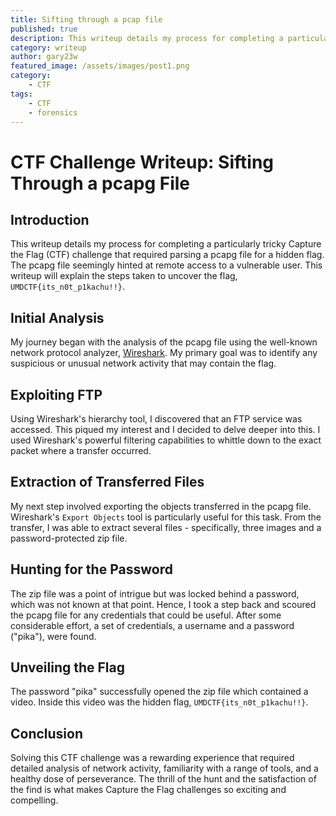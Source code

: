 ```yaml
---
title: Sifting through a pcap file
published: true
description: This writeup details my process for completing a particularly tricky Capture the Flag (CTF) challenge that required parsing a pcapg file for a hidden flag. The pcapg file seemingly hinted at remote 
category: writeup
author: gary23w
featured_image: /assets/images/post1.png
category: 
    - CTF
tags:
    - CTF
    - forensics
---
```


# CTF Challenge Writeup: Sifting Through a pcapg File

## Introduction

This writeup details my process for completing a particularly tricky Capture the Flag (CTF) challenge that required parsing a pcapg file for a hidden flag. The pcapg file seemingly hinted at remote access to a vulnerable user. This writeup will explain the steps taken to uncover the flag, `UMDCTF{its_n0t_p1kachu!!}`.

## Initial Analysis

My journey began with the analysis of the pcapg file using the well-known network protocol analyzer, [Wireshark](https://www.wireshark.org/). My primary goal was to identify any suspicious or unusual network activity that may contain the flag.

## Exploiting FTP

Using Wireshark's hierarchy tool, I discovered that an FTP service was accessed. This piqued my interest and I decided to delve deeper into this. I used Wireshark's powerful filtering capabilities to whittle down to the exact packet where a transfer occurred.

## Extraction of Transferred Files

My next step involved exporting the objects transferred in the pcapg file. Wireshark's `Export Objects` tool is particularly useful for this task. From the transfer, I was able to extract several files - specifically, three images and a password-protected zip file.

## Hunting for the Password

The zip file was a point of intrigue but was locked behind a password, which was not known at that point. Hence, I took a step back and scoured the pcapg file for any credentials that could be useful. After some considerable effort, a set of credentials, a username and a password ("pika"), were found.

## Unveiling the Flag

The password "pika" successfully opened the zip file which contained a video. Inside this video was the hidden flag, `UMDCTF{its_n0t_p1kachu!!}`.

## Conclusion

Solving this CTF challenge was a rewarding experience that required detailed analysis of network activity, familiarity with a range of tools, and a healthy dose of perseverance. The thrill of the hunt and the satisfaction of the find is what makes Capture the Flag challenges so exciting and compelling.
